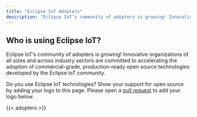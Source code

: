 ```yaml
---
title: "Eclipse IoT Adopters"
description: "Eclipse IoT’s community of adopters is growing! Innovative organizations of all sizes and across industry sectors are committed to accelerating the adoption of commercial-grade, production-ready open source technologies developed by the Eclipse IoT community."
---
```


## Who is using Eclipse IoT?

Eclipse IoT’s community of adopters is growing! Innovative organizations of all sizes and across industry sectors are committed to accelerating the adoption of commercial-grade, production-ready open source technologies developed by the Eclipse IoT community.

Do you use Eclipse IoT technologies? Show your support for open source by adding your logo to this page. Please open a [pull request](https://github.com/eclipsefdn/iot.eclipse.org#project-adopters) to add your logo below. 

 {{< adopters >}}
